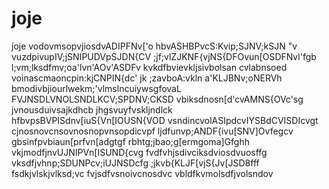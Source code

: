 # joje
joje
vodovmsopvjiosdvADIPFNv['o
hbvASHBPvcS:Kvip;SJNV;kSJN "v
vuzdpivupIV;jSNIPUDVpSJDN{CV
;jf;vlZJKNF{vjNS{DFOvun[OSDFNvl'fgb
l;vm;lksdfmv;oa'lvn'AOv'ASDFv
kvkdfbvievkljsivbolsan cvlabnsoed
voinascmaoncpin:kjCNPIN{dc'
jk ;zavboA:vkln a'KLJBNv;oNERVh
bmodivbjiourlwekm;'vlmslncuiywsgfovaL
FVJNSDLVNOLSNDLKCV;SPDNV;CKSD
vbiksdnosn[d'cvAMNS{OVc'sg
jvnousduivsajkdhcb jhgsvuyfvskljndlck
hfbvpsBVPISdnv[iuS{Vn[IOUSN{VOD
vsndincvolASIpdcvIYSBdCVISDIcvgt
cjnosnovcnsovnosnopvnsopdicvpf
ljdfunvp;ANDF{ivu[SNV]Ovfegcv
gbsinfpvbiaun[prfvn[adgtgf
rbhtg;jbao;g[ermgoma]Gfghh
vkjmodfjnvUJNIPVn[ISUND{cvg
fvdfvhjsdivciksdviosdvuosffg
vksdfjvhnp;SDUNPcv;iUJNSDcfg
;jkvb{KLJF[vjS{Jv[JSD8fff
fsdkjvlskjvlksd;vc
fvjsdfvsnoivcnosdvc
vbldfkvmolsdfjvolsndov
